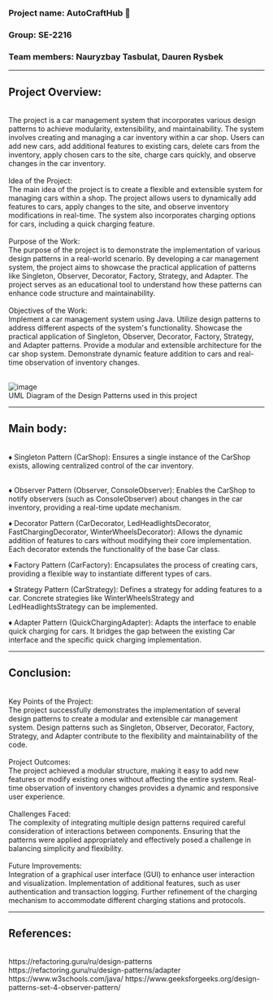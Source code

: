 <h3><b>Project name:</b> AutoCraftHub 🚗 <br></h3>
<h3><b>Group:</b> SE-2216 <br></h3>
<h3><b>Team members:</b> Nauryzbay Tasbulat, Dauren Rysbek <br></h3>
<hr>
<h2>Project Overview:</h2><br>
The project is a car management system that incorporates various design patterns to achieve modularity, extensibility, and maintainability. The system involves creating and managing a car inventory within a car shop. Users can add new cars, add additional features to existing cars, delete cars from the inventory, apply chosen cars to the site, charge cars quickly, and observe changes in the car inventory.<br><br>
Idea of the Project:
<br>
The main idea of the project is to create a flexible and extensible system for managing cars within a shop. The project allows users to dynamically add features to cars, apply changes to the site, and observe inventory modifications in real-time. The system also incorporates charging options for cars, including a quick charging feature.<br><br>
Purpose of the Work:
<br>
The purpose of the project is to demonstrate the implementation of various design patterns in a real-world scenario. By developing a car management system, the project aims to showcase the practical application of patterns like Singleton, Observer, Decorator, Factory, Strategy, and Adapter. The project serves as an educational tool to understand how these patterns can enhance code structure and maintainability.<br><br>
Objectives of the Work:
<br>
Implement a car management system using Java.
Utilize design patterns to address different aspects of the system's functionality.
Showcase the practical application of Singleton, Observer, Decorator, Factory, Strategy, and Adapter patterns.
Provide a modular and extensible architecture for the car shop system.
Demonstrate dynamic feature addition to cars and real-time observation of inventory changes.<br><br>

![image](https://github.com/8143142/SDP_final/assets/74787806/3d9c8f8c-abd5-4657-9990-f6290b750baf)
<br>
UML Diagram of the Design Patterns used in this project
<hr>
<h2>Main body:</h2><br>
&diams; Singleton Pattern (CarShop): Ensures a single instance of the CarShop exists, allowing centralized control of the car inventory.<br><br>

&diams; Observer Pattern (Observer, ConsoleObserver): Enables the CarShop to notify observers (such as ConsoleObserver) about changes in the car inventory, providing a real-time update mechanism.<br>

&diams; Decorator Pattern (CarDecorator, LedHeadlightsDecorator, FastChargingDecorator, WinterWheelsDecorator): Allows the dynamic addition of features to cars without modifying their core implementation. Each decorator extends the functionality of the base Car class.<br>

&diams; Factory Pattern (CarFactory): Encapsulates the process of creating cars, providing a flexible way to instantiate different types of cars.

&diams; Strategy Pattern (CarStrategy): Defines a strategy for adding features to a car. Concrete strategies like WinterWheelsStrategy and LedHeadlightsStrategy can be implemented.

&diams; Adapter Pattern (QuickChargingAdapter): Adapts the interface to enable quick charging for cars. It bridges the gap between the existing Car interface and the specific quick charging implementation.
<hr>
<h2>Conclusion:</h2><br>
Key Points of the Project:
<br>
The project successfully demonstrates the implementation of several design patterns to create a modular and extensible car management system.
Design patterns such as Singleton, Observer, Decorator, Factory, Strategy, and Adapter contribute to the flexibility and maintainability of the code.<br><br>
Project Outcomes:
<br>
The project achieved a modular structure, making it easy to add new features or modify existing ones without affecting the entire system.
Real-time observation of inventory changes provides a dynamic and responsive user experience.<br><br>
Challenges Faced:
<br>
The complexity of integrating multiple design patterns required careful consideration of interactions between components.
Ensuring that the patterns were applied appropriately and effectively posed a challenge in balancing simplicity and flexibility.<br><br>
Future Improvements:
<br>
Integration of a graphical user interface (GUI) to enhance user interaction and visualization.
Implementation of additional features, such as user authentication and transaction logging.
Further refinement of the charging mechanism to accommodate different charging stations and protocols.
<hr>
<h2>References:</h2><br>
https://refactoring.guru/ru/design-patterns
https://refactoring.guru/ru/design-patterns/adapter
https://www.w3schools.com/java/
https://www.geeksforgeeks.org/design-patterns-set-4-observer-pattern/
